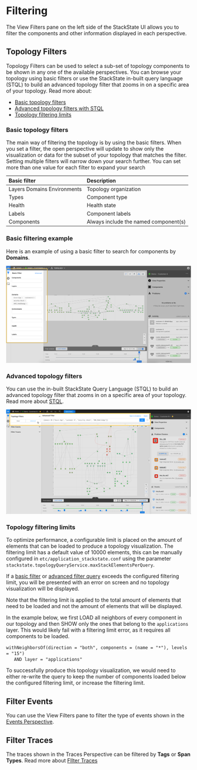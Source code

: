 # Filtering

The View Filters pane on the left side of the StackState UI allows you to filter the components and other information displayed in each perspective.

## Topology Filters

Topology Filters can be used to select a sub-set of topology components to be shown in any one of the available perspectives. You can browse your topology using basic filters or use the StackState in-built query language \(STQL\) to build an advanced topology filter that zooms in on a specific area of your topology. Read more about:

* [Basic topology filters](#basic-topology-filters)
* [Advanced topology filters with STQL](#advanced-topology-filters)
* [Topology filtering limits](#topology-filtering-limits)

### Basic topology filters

The main way of filtering the topology is by using the basic filters. When you set a filter, the open perspective will update to show only the visualization or data for the subset of your topology that matches the filter. Setting multiple filters will narrow down your search further. You can set more than one value for each filter to expand your search

| Basic filter | Description |
| :--- | :--- |
| Layers Domains Environments | Topology organization |
| Types | Component type |
| Health | Health state |
| Labels | Component labels |
| Components | Always include the named component\(s\) |

### Basic filtering example

Here is an example of using a basic filter to search for components by **Domains**.

![Filtering example](/.gitbook/assets/basic_filtering.png)

### Advanced topology filters

You can use the in-built StackState Query Language \(STQL\) to build an advanced topology filter that zooms in on a specific area of your topology. Read more about [STQL](/develop/reference/stql_reference.md).

![Filtering\(advanced filter\)](/.gitbook/assets/advanced_filtering.png)

### Topology filtering limits

To optimize performance, a configurable limit is placed on the amount of elements that can be loaded to produce a topology visualization. The filtering limit has a default value of 10000 elements, this can be manually configured in `etc/application_stackstate.conf` using the parameter `stackstate.topologyQueryService.maxStackElementsPerQuery`.

If a [basic filter](#basic-topology-filters) or [advanced filter query](#advanced-topology-filters) exceeds the configured filtering limit, you will be presented with an error on screen and no topology visualization will be displayed.

Note that the filtering limit is applied to the total amount of elements that need to be loaded and not the amount of elements that will be displayed.

In the example below, we first LOAD all neighbors of every component in our topology and then SHOW only the ones that belong to the `applications` layer. This would likely fail with a filtering limit error, as it requires all components to be loaded.

```text
withNeighborsOf(direction = "both", components = (name = "*"), levels = "15")
   AND layer = "applications"
```

To successfully produce this topology visualization, we would need to either re-write the query to keep the number of components loaded below the configured filtering limit, or increase the filtering limit.

## Filter Events

You can use the View Filters pane to filter the type of events shown in the [Events Perspective](/use/perspectives/event-perspective.md).

## Filter Traces

The traces shown in the Traces Perspective can be filtered by **Tags** or **Span Types**. Read more about [FIlter Traces](/use/perspectives/trace-perspective.md#trace-filters)

